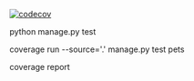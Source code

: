 [![codecov](https://codecov.io/gh/asherif123/pet-shop/branch/main/graph/badge.svg?token=EKX4AJ04S3)](https://codecov.io/gh/asherif123/pet-shop)

python manage.py test

coverage run --source='.' manage.py test pets

coverage report